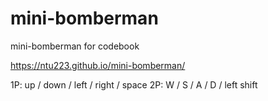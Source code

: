 # mini-bomberman
mini-bomberman for codebook

https://ntu223.github.io/mini-bomberman/

1P: up / down / left / right / space
2P: W / S / A / D / left shift
